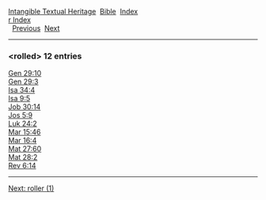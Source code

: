 [Intangible Textual Heritage](../../index)  [Bible](../index) 
[Index](index)   
[r Index](_r_)  
  [Previous](c09606)  [Next](c09608) 

------------------------------------------------------------------------

### &lt;rolled&gt; 12 entries

[Gen 29:10](../kjv/gen029.htm#010)  
[Gen 29:3](../kjv/gen029.htm#003)  
[Isa 34:4](../kjv/isa034.htm#004)  
[Isa 9:5](../kjv/isa009.htm#005)  
[Job 30:14](../kjv/job030.htm#014)  
[Jos 5:9](../kjv/jos005.htm#009)  
[Luk 24:2](../kjv/luk024.htm#002)  
[Mar 15:46](../kjv/mar015.htm#046)  
[Mar 16:4](../kjv/mar016.htm#004)  
[Mat 27:60](../kjv/mat027.htm#060)  
[Mat 28:2](../kjv/mat028.htm#002)  
[Rev 6:14](../kjv/rev006.htm#014)  

------------------------------------------------------------------------

[Next: roller (1)](c09608)
